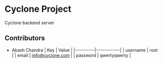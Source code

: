 # Cyclone Project
Cyclone backend server

## Contributors
* Akash Chandra
| Key | Value |
|----------|------------|
| username | root | 
| email | info@cyclone.com | 
| password | qwertyqwerty | 
